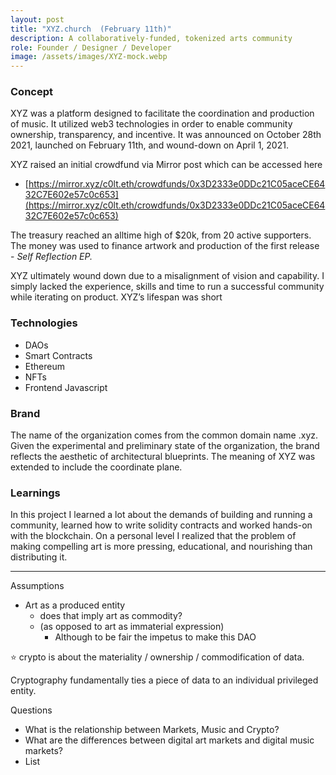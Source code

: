 ```yaml
---
layout: post
title: "XYZ.church  (February 11th)"
description: A collaboratively-funded, tokenized arts community
role: Founder / Designer / Developer
image: /assets/images/XYZ-mock.webp
---
```

### Concept

XYZ was a platform designed to facilitate the coordination and production of music. It utilized web3 technologies in order to enable community ownership, transparency, and incentive. It was announced on October 28th 2021, launched on February 11th, and wound-down on April 1, 2021.

XYZ raised an initial crowdfund via Mirror post which can be accessed here

- [https://mirror.xyz/c0lt.eth/crowdfunds/0x3D2333e0DDc21C05aceCE6432C7E602e57c0c653](https://mirror.xyz/c0lt.eth/crowdfunds/0x3D2333e0DDc21C05aceCE6432C7E602e57c0c653)

The treasury reached an alltime high of $20k, from 20 active supporters. The money was used to finance artwork and production of the first release - *Self Reflection EP.*

XYZ ultimately wound down due to a misalignment of vision and capability. I simply lacked the experience, skills and time to run a successful community while iterating on product. XYZ’s lifespan was short 

### Technologies

- DAOs
- Smart Contracts
- Ethereum
- NFTs
- Frontend Javascript

### Brand

The name of the organization comes from the common domain name .xyz. Given the experimental and preliminary state of the organization, the brand reflects the aesthetic of architectural blueprints. The meaning of XYZ was extended to include the coordinate plane.

### Learnings

In this project I learned a lot about the demands of building and running a community, learned how to write solidity contracts and worked hands-on with the blockchain. On a personal level I realized that the problem of making compelling art is more pressing, educational, and nourishing than distributing it. 

---

Assumptions

- Art as a produced entity
    - does that imply art as commodity?
    - (as opposed to art as immaterial expression)
        - Although to be fair the impetus to make this DAO

⭐️ crypto is about the materiality / ownership / commodification of data.

Cryptography fundamentally ties a piece of data to an individual privileged entity.

Questions 

- What is the relationship between Markets, Music and Crypto?
- What are the differences between digital art markets and digital music markets?
- List